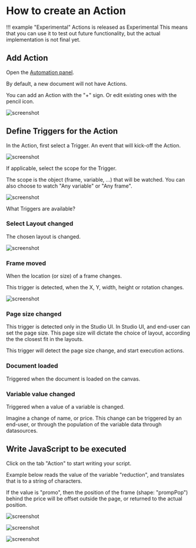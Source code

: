 # How to create an Action

!!! example "Experimental"
	Actions is released as Experimental
	This means that you can use it to test out future functionality, but the actual implementation is not final yet.

## Add Action

Open the [Automation panel](GraFx-Studio/overview/properties/#automation-properties).

By default, a new document will not have Actions.

You can add an Action with the "+" sign. Or edit existing ones with the pencil icon.

![screenshot](actionlist.png)

## Define Triggers for the Action

In the Action, first select a Trigger. An event that will kick-off the Action.

![screenshot](trigger.png)

If applicable, select the scope for the Trigger.

The scope is the object (frame, variable, ...) that will be watched. You can also choose to watch "Any variable" or "Any frame".

![screenshot](triggerscope.png)

What Triggers are available?

### Select Layout changed

The chosen layout is changed.

![screenshot](layouts.png)

### Frame moved

When the location (or size) of a frame changes. 

This trigger is detected, when the X, Y, width, height or rotation changes.

![screenshot](framelocation.png)

### Page size changed

This trigger is detected only in the Studio UI. In Studio UI, and end-user can set the page size. This page size will dictate the choice of layout, according the the closest fit in the layouts.

This trigger will detect the page size change, and start execution actions.

### Document loaded

Triggered when the document is loaded on the canvas.

### Variable value changed

Triggered when a value of a variable is changed.

Imagine a change of name, or price. This change can be triggered by an end-user, or through the population of the variable data through datasources.

## Write JavaScript to be executed

Click on the tab "Action" to start writing your script.

Example below reads the value of the variable "reduction", and translates that is to a string of characters.

If the value is "promo", then the position of the frame (shape: "prompPop") behind the price will be offset outside the page, or returned to the actual position.

![screenshot](action.png)

![screenshot](promoYes.png)

![screenshot](promoNo.png)